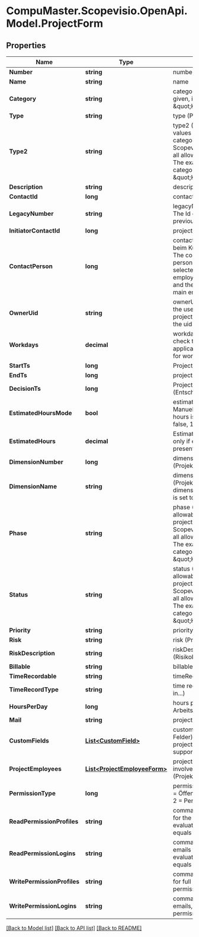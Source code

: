 
# CompuMaster.Scopevisio.OpenApi.Model.ProjectForm

## Properties

Name | Type | Description | Notes
------------ | ------------- | ------------- | -------------
**Number** | **string** | number | [optional] 
**Name** | **string** | name | 
**Category** | **string** | category (Projektkategorie), if not given, it is set to \&quot;Kundenprojekt\&quot; | [optional] 
**Type** | **string** | type (Projektbezug)  | [optional] 
**Type2** | **string** | type2 (Projektart) - the allowable values depend on the project category. Please check the Scopevisio desktop application for all allowable values per category. The example values are for category \&quot;Kundenprojekt\&quot; | [optional] 
**Description** | **string** | description (Projektbeschreibung) | [optional] 
**ContactId** | **long** | contactId (Projektadressat) | 
**LegacyNumber** | **string** | legacyNumber (ID Vorsystem). The Id of the project used in the previous system. | [optional] 
**InitiatorContactId** | **long** | project initiator (Projektträger) | [optional] 
**ContactPerson** | **long** | contactPerson (Ansprechpartner beim Kunden/Lead/Interessenten). The contact id of the contact person for the project - the selected contact must be an employee of the project contact and the project contact must be main employer. | [optional] 
**OwnerUid** | **string** | ownerUid (Projektinhaber). Uid of the user, who is the owner of this project. Refer to /users to retrieve the uid | [optional] 
**Workdays** | **decimal** | workdays (Arbeitstage). Please check the Scopevisio desktop application for all allowable values for workdays | [optional] 
**StartTs** | **long** | Project start (Projektstart) | [optional] 
**EndTs** | **long** | project end (Projektende) | [optional] 
**DecisionTs** | **long** | Project decision timestamp (Entsch.zeitp.) | [optional] 
**EstimatedHoursMode** | **bool** | estimatedHoursMode (checbox Manuell). Toggle if estimated hours is set manually or not, 0 &#x3D; false, 1 &#x3D; true | [optional] [default to false]
**EstimatedHours** | **decimal** | Estimated hours field is evaluated only if estimatedHoursMode is present and set to true | [optional] 
**DimensionNumber** | **long** | dimensionNumber (Projektkostenstelle) | [optional] 
**DimensionName** | **string** | dimensionName (Projektkostenstelle) Name of the dimensionNumber. If not given, it is set to the project name. | [optional] 
**Phase** | **string** | phase (Projekt-Phase) - the allowable values depend on the project category. Please check the Scopevisio desktop application for all allowable values per category. The example values are for category \&quot;Kundenprojekt\&quot; | [optional] 
**Status** | **string** | status (Projekt-Status) - the allowable values depend on the project category. Please checkthe Scopevisio desktop application for all allowable values per category. The example values are for category \&quot;Kundenprojekt\&quot; | [optional] 
**Priority** | **string** | priority (Projekt-Priorität) | [optional] 
**Risk** | **string** | risk (Projekt-Risiko) | [optional] 
**RiskDescription** | **string** | riskDescription (Risikobeschreibung) | [optional] 
**Billable** | **string** | billable (Fakturierbar) | [optional] 
**TimeRecordable** | **string** | timeRecordable (Zeiterfassung) | [optional] 
**TimeRecordType** | **string** | time record type (Zeiterfassung in...) | [optional] 
**HoursPerDay** | **long** | hours per day (Stunden pro Arbeitstag) | [optional] 
**Mail** | **string** | project email (E-Mail) | [optional] 
**CustomFields** | [**List&lt;CustomField&gt;**](CustomField.md) | custom fields (Benutzerdefinierte Felder)- these are available for projects only if your client supports sales projects | [optional] 
**ProjectEmployees** | [**List&lt;ProjectEmployeeForm&gt;**](ProjectEmployeeForm.md) | project employees are all contacts involved in the project (Projektbeteiligte) | [optional] 
**PermissionType** | **long** | permissionType(Berechtigungen)0 &#x3D; Öffentlich, 1 &#x3D; Benutzerdefiniert, 2 &#x3D; Persönlich | [optional] 
**ReadPermissionProfiles** | **string** | comma separated list of profiles for the read permissions, evaluated only if permissionType equals 1. | [optional] 
**ReadPermissionLogins** | **string** | comma separated list of user login emails for the read permissions, evaluated only if permissionType equals 1. | [optional] 
**WritePermissionProfiles** | **string** | comma separated list of profiles for full access, evaluated only if permissionType equals 1. | [optional] 
**WritePermissionLogins** | **string** | comma separated list of user login emails, evaluated only if permissionType equals 1. | [optional] 

[[Back to Model list]](../README.md#documentation-for-models)
[[Back to API list]](../README.md#documentation-for-api-endpoints)
[[Back to README]](../README.md)

